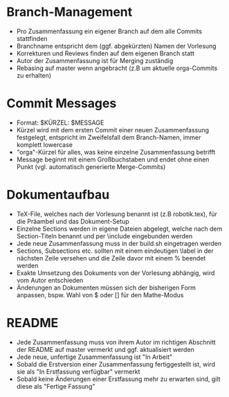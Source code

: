 Branch-Management
=================
- Pro Zusammenfassung ein eigener Branch auf dem alle Commits stattfinden
- Branchname entspricht dem (ggf. abgekürzten) Namen der Vorlesung
- Korrekturen und Reviews finden auf dem eigenen Branch statt
- Autor der Zusammenfassung ist für Merging zuständig
- Rebasing auf master wenn angebracht (z.B um aktuelle orga-Commits zu erhalten)

Commit Messages
===============
- Format: $KÜRZEL: $MESSAGE
- Kürzel wird mit dem ersten Commit einer neuen Zusammenfassung festgelegt, entspricht im Zweifelsfall dem Branch-Namen, immer komplett lowercase
- "orga"-Kürzel für alles, was keine einzelne Zusammenfassung betrifft
- Message beginnt mit einem Großbuchstaben und endet ohne einen Punkt (vgl. automatisch generierte Merge-Commits)

Dokumentaufbau
==============
- TeX-File, welches nach der Vorlesung benannt ist (z.B robotik.tex), für die Präambel und das Dokument-Setup
- Einzelne Sections werden in eigene Dateien abgelegt, welche nach dem Section-Titeln benannt und per \include eingebunden werden
- Jede neue Zusammenfassung muss in der build.sh eingetragen werden
- Sections, Subsections etc. sollten mit einem eindeutigen \label in der nächsten Zeile versehen und die Zeile davor mit einem % beendet werden
- Exakte Umsetzung des Dokuments von der Vorlesung abhängig, wird vom Autor entschieden
- Änderungen an Dokumenten müssen sich der bisherigen Form anpassen, bspw. Wahl von $ oder \[\] für den Mathe-Modus

README
======
- Jede Zusammenfassung muss von ihrem Autor im richtigen Abschnitt der README auf master vermerkt und ggf. aktualisiert werden
- Jede neue, unfertige Zusammenfassung ist "In Arbeit"
- Sobald die Erstversion einer Zusammenfassung fertiggestellt ist, wird sie als "In Erstfassung verfügbar" vermerkt
- Sobald keine Änderungen einer Erstfassung mehr zu erwarten sind, gilt diese als "Fertige Fassung"